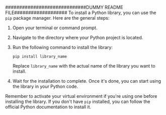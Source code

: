 #############################DUMMY README FILE###################
To install a Python library, you can use the `pip` package manager. Here are the general steps:

1. Open your terminal or command prompt.
2. Navigate to the directory where your Python project is located.
3. Run the following command to install the library:

    ```
    pip install library_name
    ```

    Replace `library_name` with the actual name of the library you want to install.

4. Wait for the installation to complete. Once it's done, you can start using the library in your Python code.

Remember to activate your virtual environment if you're using one before installing the library. If you don't have `pip` installed, you can follow the official Python documentation to install it.

